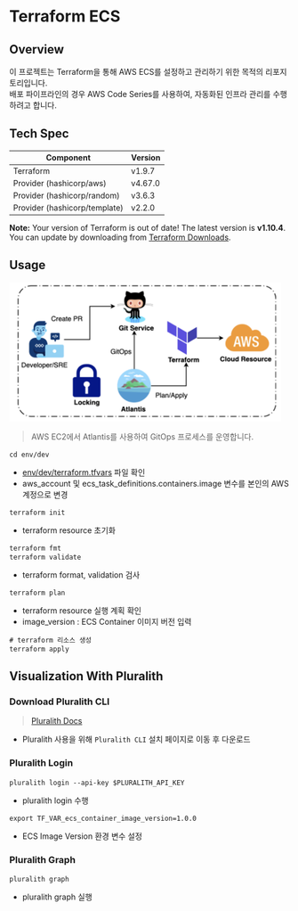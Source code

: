 # Terraform ECS

## Overview

이 프로젝트는 Terraform을 통해 AWS ECS를 설정하고 관리하기 위한 목적의 리포지토리입니다.  
배포 파이프라인의 경우 AWS Code Series를 사용하여, 자동화된 인프라 관리를 수행하려고 합니다.

## Tech Spec

| Component                     | Version |
| ----------------------------- | ------- |
| Terraform                     | v1.9.7  |
| Provider (hashicorp/aws)      | v4.67.0 |
| Provider (hashicorp/random)   | v3.6.3  |
| Provider (hashicorp/template) | v2.2.0  |

**Note:** Your version of Terraform is out of date! The latest version is **v1.10.4**.  
You can update by downloading from [Terraform Downloads](https://www.terraform.io/downloads.html).

## Usage

<img src="./img/atlantis.png" weight="200px" height="250px">

> AWS EC2에서 Atlantis를 사용하여 GitOps 프로세스를 운영합니다.

```shell
cd env/dev
```

- [env/dev/terraform.tfvars](./env/dev/terraform.tfvars) 파일 확인
- aws_account 및 ecs_task_definitions.containers.image 변수를 본인의 AWS 계정으로 변경

```shell
terraform init
```

- terraform resource 초기화

```shell
terraform fmt
terraform validate
```

- terraform format, validation 검사

```shell
terraform plan
```

- terraform resource 실행 계획 확인
- image_version : ECS Container 이미지 버전 입력

```shell
# terraform 리소스 생성
terraform apply
```

## Visualization With Pluralith

### Download Pluralith CLI

> [Pluralith Docs](https://docs.pluralith.com/docs/get-started/run-locally)

- Pluralith 사용을 위해 `Pluralith CLI` 설치 페이지로 이동 후 다운로드

### Pluralith Login

```shell
pluralith login --api-key $PLURALITH_API_KEY
```

- pluralith login 수행

```shell
export TF_VAR_ecs_container_image_version=1.0.0
```

- ECS Image Version 환경 변수 설정

### Pluralith Graph

```shell
pluralith graph
```

- pluralith graph 실행